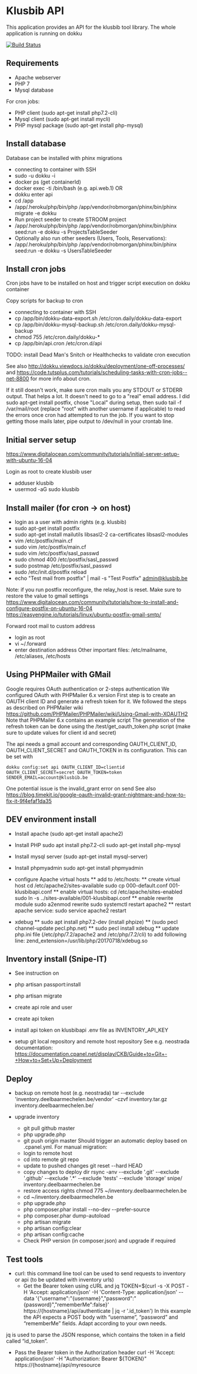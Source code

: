 # Klusbib API

This application provides an API for the klusbib tool library. The whole application is running on dokku

[![Build Status](https://travis-ci.org/renardeau/klusbibapi.svg?branch=master)](https://travis-ci.org/renardeau/klusbibapi)

## Requirements
* Apache webserver
* PHP 7
* Mysql database

For cron jobs:
* PHP client (sudo apt-get install php7.2-cli)
* Mysql client (sudo apt-get install mycli)
* PHP mysql package (sudo apt-get install php-mysql)

## Install database

Database can be installed with phinx migrations
* connecting to container with SSH
* sudo -u dokku -i
* docker ps (get containerId)
* docker exec -ti <containerName> /bin/bash (e.g. api.web.1)
OR
* dokku enter api
* cd /app
* /app/.heroku/php/bin/php /app/vendor/robmorgan/phinx/bin/phinx migrate -e dokku
* Run project seeder to create STROOM project
* /app/.heroku/php/bin/php /app/vendor/robmorgan/phinx/bin/phinx seed:run -e dokku -s ProjectsTableSeeder
* Optionally also run other seeders (Users, Tools, Reservations):
* /app/.heroku/php/bin/php /app/vendor/robmorgan/phinx/bin/phinx seed:run -e dokku -s UsersTableSeeder

## Install cron jobs

Cron jobs have to be installed on host and trigger script execution on dokku container

Copy scripts for backup to cron
* connecting to container with SSH
* cp /app/bin/dokku-data-export.sh /etc/cron.daily/dokku-data-export
* cp /app/bin/dokku-mysql-backup.sh /etc/cron.daily/dokku-mysql-backup
* chmod 755 /etc/cron.daily/dokku-*
* cp /app/bin/api.cron /etc/cron.d/api

TODO: install Dead Man's Snitch or Healthchecks to validate cron execution

See also
http://dokku.viewdocs.io/dokku/deployment/one-off-processes/ 
and https://code.tutsplus.com/tutorials/scheduling-tasks-with-cron-jobs--net-8800 for more info about cron.

If it still doesn't work, make sure cron mails you any STDOUT or STDERR output. That helps a lot. It doesn't need to go to a "real" email address. I did sudo apt-get install postfix, chose "Local" during setup, then sudo tail -f /var/mail/root (replace "root" with another username if applicable) to read the errors once cron had attempted to run the job. If you want to stop getting those mails later, pipe output to /dev/null in your crontab line.

## Initial server setup
https://www.digitalocean.com/community/tutorials/initial-server-setup-with-ubuntu-16-04

Login as root to create klusbib user
* adduser klusbib
* usermod -aG sudo klusbib

## Install mailer (for cron -> on host)

* login as a user with admin rights (e.g. klusbib)
* sudo apt-get install postfix
* sudo apt-get install mailutils libsasl2-2 ca-certificates libsasl2-modules
* vim /etc/postfix/main.cf
* sudo vim /etc/postfix/main.cf
* sudo vim /etc/postfix/sasl_passwd
* sudo chmod 400 /etc/postfix/sasl_passwd
* sudo postmap /etc/postfix/sasl_passwd
* sudo /etc/init.d/postfix reload
* echo "Test mail from postfix" | mail -s "Test Postfix" admin@klusbib.be

Note: if you run postfix reconfigure, the relay_host is reset. Make sure to restore the value to gmail settings
https://www.digitalocean.com/community/tutorials/how-to-install-and-configure-postfix-on-ubuntu-16-04
https://easyengine.io/tutorials/linux/ubuntu-postfix-gmail-smtp/

Forward root mail to custom address
* login as root
* vi ~/.forward
* enter destination address
Other important files: /etc/mailname, /etc/aliases, /etc/hosts

## Using PHPMailer with GMail
Google requires OAuth authentication or 2-steps authentication
We configured OAuth with PHPMailer 6.x version
First step is to create an OAUTH client ID and generate a refresh token for it. We followed the steps as described on PHPMailer wiki
https://github.com/PHPMailer/PHPMailer/wiki/Using-Gmail-with-XOAUTH2
Note that PHPMailer 6.x contains an example script
The generation of the refresh token can be done using the /test/get_oauth_token.php script (make sure to update values for client id and secret)

The api needs a gmail account and corresponding OAUTH_CLIENT_ID, OAUTH_CLIENT_SECRET and OAUTH_TOKEN in its configuration. This
can be set with 
```
dokku config:set api OAUTH_CLIENT_ID=clientid OAUTH_CLIENT_SECRET=secret OAUTH_TOKEN=token SENDER_EMAIL=account@klusbib.be
```
One potential issue is the invalid_grant error on send
See also https://blog.timekit.io/google-oauth-invalid-grant-nightmare-and-how-to-fix-it-9f4efaf1da35

## DEV environment install
* Install apache (sudo apt-get install apache2)
* Install PHP
sudo apt install php7.2-cli
sudo apt-get install php-mysql
* Install mysql server (sudo apt-get install mysql-server)
* Install phpmyadmin
sudo apt-get install phpmyadmin
* configure Apache virtual hosts
** add to /etc/hosts: 
** create virtual host
cd /etc/apache2/sites-available
sudo cp 000-default.conf 001-klusbibapi.conf
** enable virtual hosts: 
cd /etc/apache/sites-enabled
sudo ln -s ../sites-available/001-klusbibapi.conf
** enable rewrite module
sudo a2enmod rewrite
sudo systemctl restart apache2
** restart apache service: sudo service apache2 restart

* xdebug
** sudo apt install php7.2-dev (install phpize)
** (sudo pecl channel-update pecl.php.net)
** sudo pecl install xdebug
** update php.ini file (/etc/php/7.2/apache2 and /etc/php/7.2/cli) to add following line:
   zend_extension=/usr/lib/php/20170718/xdebug.so


## Inventory install (Snipe-IT)
* See instruction on 

* php artisan passport:install
* php artisan migrate
* create api role and user
* create api token
* install api token on klusbibapi .env file as INVENTORY_API_KEY

* setup git local repository and remote host repository
See e.g. neostrada documentation: 
https://documentation.cpanel.net/display/CKB/Guide+to+Git+-+How+to+Set+Up+Deployment


## Deploy
* backup on remote host (e.g. neostrada)
tar --exclude 'inventory.deelbaarmechelen.be/vendor' -czvf inventory.tar.gz inventory.deelbaarmechelen.be/

* upgrade inventory
  * git pull github master
  * php upgrade.php
  * git push origin master
Should trigger an automatic deploy based on .cpanel.yml. For manual migration:
  * login to remote host
  * cd into remote git repo
  * update to pushed changes
git reset --hard HEAD 
  * copy changes to deploy dir
rsync -anv --exclude '.git' --exclude '.github' --exclude '.*' --exclude 'tests' --exclude 'storage' snipe/ inventory.deelbaarmechelen.be 
  * restore access rights
chmod 775 ~/inventory.deelbaarmechelen.be
  * cd ~/inventory.deelbaarmechelen.be
  * php upgrade.php
  * php composer.phar install --no-dev --prefer-source
  *  php composer.phar dump-autoload
  *  php artisan migrate
  *  php artisan config:clear
  *  php artisan config:cache
  * Check PHP version (in composer.json) and upgrade if required

## Test tools
* curl: this command line tool can be used to send requests to inventory or api (to be updated with inventory urls)
  * Get the Bearer token using cURL and jq
TOKEN=$(curl -s -X POST -H 'Accept: application/json' -H 'Content-Type: application/json' --data '{"username":"{username}","password":"{password}","rememberMe":false}' https://{hostname}/api/authenticate | jq -r '.id_token')
In this example the API expects a POST body with “username”, “password” and “rememberMe” fields. Adapt according to your own needs.

jq is used to parse the JSON response, which contains the token in a field called “id_token”.

  * Pass the Bearer token in the Authorization header
curl -H 'Accept: application/json' -H "Authorization: Bearer ${TOKEN}" https://{hostname}/api/myresource